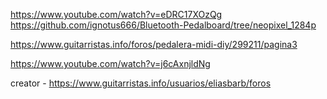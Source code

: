 https://www.youtube.com/watch?v=eDRC17XOzQg
https://github.com/ignotus666/Bluetooth-Pedalboard/tree/neopixel_1284p

https://www.guitarristas.info/foros/pedalera-midi-diy/299211/pagina3


https://www.youtube.com/watch?v=j6cAxnjldNg


creator - https://www.guitarristas.info/usuarios/eliasbarb/foros